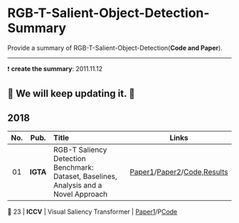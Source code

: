 # RGB-T-Salient-Object-Detection-Summary

Provide a summary of RGB-T-Salient-Object-Detection(**Code and Paper**). 

--------------------------------------------------------------------------------------

:heavy_exclamation_mark:  **create the summary**: 2011.11.12               

:running: **We will keep updating it.** :running:    
--------------------------------------------------------------------------------------
  

## 2018       
**No.** | **Pub.** | **Title** | **Links** 
:-: | :-: | :-  | :-: 
01 | **IGTA** | RGB-T Saliency Detection Benchmark: Dataset, Baselines, Analysis and a Novel Approach | [Paper1](https://link.springer.com/chapter/10.1007/978-981-13-1702-6_36)/[Paper2](https://arxiv.org/pdf/1701.02829.pdf)/[Code,Results](https://github.com/lz118/RGBT-Salient-Object-Detection)

:triangular_flag_on_post: 23 | **ICCV** | Visual Saliency Transformer | [Paper1](https://link.springer.com/chapter/10.1007/978-981-13-1702-6_36)/P[Code](https://github.com/nnizhang/VST#visual-saliency-transformer-vst) 







